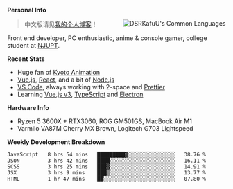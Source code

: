
**Personal Info**

<img align="right" alt="DSRKafuU's Common Languages" src="https://github-readme-stats.vercel.app/api/top-langs/?username=dsrkafuu&hide_title=true&layout=compact&langs_count=8" />

> 中文版请见[我的个人博客](https://blog.dsrkafuu.su)！

Front end developer, PC enthusiastic, anime & console gamer, college student at [NJUPT](https://www.njupt.edu.cn).

**Recent Stats**

- Huge fan of [Kyoto Animation](https://www.kyotoanimation.co.jp)
- [Vue.js](https://vuejs.org), [React](https://reactjs.org), and a bit of [Node.js](https://nodejs.org)
- [VS Code](https://code.visualstudio.com), always working with 2-space and [Prettier](https://prettier.io)
- Learning [Vue.js v3](https://v3.vuejs.org), [TypeScript](https://www.typescriptlang.org) and [Electron](https://www.electronjs.org)

**Hardware Info**

- Ryzen 5 3600X + RTX3060, ROG GM501GS, MacBook Air M1
- Varmilo VA87M Cherry MX Brown, Logitech G703 Lightspeed

**Weekly Development Breakdown**

<!--START_SECTION:waka-->
```text
JavaScript   8 hrs 54 mins   █████████▓░░░░░░░░░░░░░░░   38.76 % 
JSON         3 hrs 42 mins   ████░░░░░░░░░░░░░░░░░░░░░   16.11 % 
SCSS         3 hrs 25 mins   ███▓░░░░░░░░░░░░░░░░░░░░░   14.91 % 
JSX          3 hrs 9 mins    ███▒░░░░░░░░░░░░░░░░░░░░░   13.77 % 
HTML         1 hr 47 mins    ██░░░░░░░░░░░░░░░░░░░░░░░   07.80 % 
```
<!--END_SECTION:waka-->
